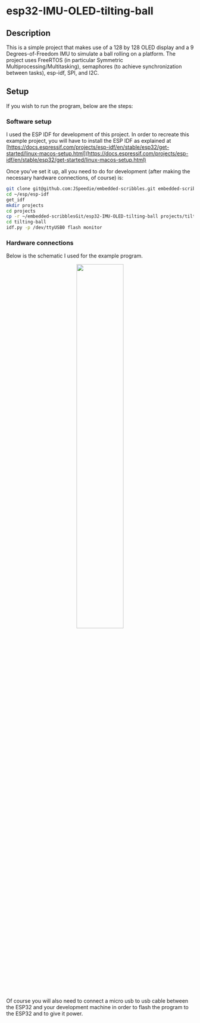 # esp32-IMU-OLED-tilting-ball

## Description

This is a simple project that makes use of a 128 by 128 OLED display and a
9 Degrees-of-Freedom IMU to simulate a ball rolling on a platform. The project
uses FreeRTOS (in particular Symmetric Multiprocessing/Multitasking), semaphores
(to achieve synchronization between tasks), esp-idf, SPI, and I2C.

## Setup

If you wish to run the program, below are the steps:

### Software setup

I used the ESP IDF for development of this project. In order to recreate
this example project, you will have to install the ESP IDF as explained at
[https://docs.espressif.com/projects/esp-idf/en/stable/esp32/get-started/linux-macos-setup.html](https://docs.espressif.com/projects/esp-idf/en/stable/esp32/get-started/linux-macos-setup.html)

Once you've set it up, all you need to do for development (after making the
necessary hardware connections, of course) is:

```bash
git clone git@github.com:JSpeedie/embedded-scribbles.git embedded-scribblesGit
cd ~/esp/esp-idf
get_idf
mkdir projects
cd projects
cp -r ~/embedded-scribblesGit/esp32-IMU-OLED-tilting-ball projects/tilting-ball
cd tilting-ball
idf.py -p /dev/ttyUSB0 flash monitor
```

### Hardware connections

Below is the schematic I used for the example program.

<p align="center">
  <img src="https://raw.githubusercontent.com/wiki/JSpeedie/embedded-scribbles/images/ESP32-Tilting-Ball.png" width="50%"/>
</p>

Of course you will also need to connect a micro usb to usb cable between the
ESP32 and your development machine in order to flash the program to the ESP32
and to give it power.
